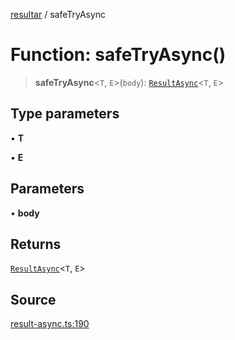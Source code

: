 [resultar](../wiki/Home) / safeTryAsync

# Function: safeTryAsync()

> **safeTryAsync**\<`T`, `E`\>(`body`): [`ResultAsync`](../wiki/Class.ResultAsync)\<`T`, `E`\>

## Type parameters

• **T**

• **E**

## Parameters

• **body**

## Returns

[`ResultAsync`](../wiki/Class.ResultAsync)\<`T`, `E`\>

## Source

[result-async.ts:190](https://github.com/inaiat/resultar/blob/6bdf9a02220a7cdf3ada422bc826a1ae3bdd86e8/src/result-async.ts#L190)
